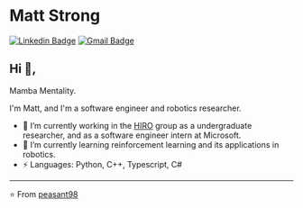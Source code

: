 # Matt Strong
[![Linkedin Badge](https://img.shields.io/badge/-matthewhstrong-blue?style=flat-square&logo=Linkedin&logoColor=white&link=https://www.linkedin.com/in/matthewhstrong/)](https://www.linkedin.com/in/matthewhstrong/)
[![Gmail Badge](https://img.shields.io/badge/-matthew.h.strong@gmail.com-c14438?style=flat-square&logo=Gmail&logoColor=white&link=mailto:matthew.h.strong@gmail.com)](mailto:matthew.h.strong@gmail.com)

## Hi 👋, 
Mamba Mentality.

I'm Matt, and I'm a software engineer and robotics researcher.

- :robot: I’m currently working in the [HIRO](https://github.com/HIRO-group) group as a undergraduate researcher, and as a software engineer intern at Microsoft.
- 🌱 I’m currently learning reinforcement learning and its applications in robotics.
-  ⚡ Languages: Python, C++, Typescript, C#


---
⭐️ From [peasant98](https://github.com/peasant98)

